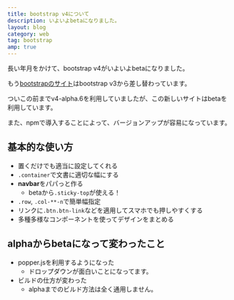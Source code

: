 ```yaml
---
title: bootstrap v4について
description: いよいよbetaになりました。
layout: blog
category: web
tag: bootstrap
amp: true
---
```


長い年月をかけて、bootstrap v4がいよいよbetaになりました。

もう[bootstrapのサイト](//getbootstrap.com)はbootstrap v3から差し替わっています。

ついこの前までv4-alpha.6を利用していましたが、この新しいサイトはbetaを利用しています。

また、npmで導入することによって、バージョンアップが容易になっています。

## 基本的な使い方

- 置くだけでも適当に設定してくれる
- `.container`で文書に適切な幅にする
- **navbar**をパパっと作る
  * betaから`.sticky-top`が使える！
- `.row`, `.col-**-n`で簡単幅指定
- リンクに`.btn.btn-link`などを適用してスマホでも押しやすくする
- 多種多様なコンポーネントを使ってデザインをまとめる

## alphaからbetaになって変わったこと

- popper.jsを利用するようになった
  * ドロップダウンが面白いことになってます。
- ビルドの仕方が変わった
  * alphaまでのビルド方法は全く通用しません。